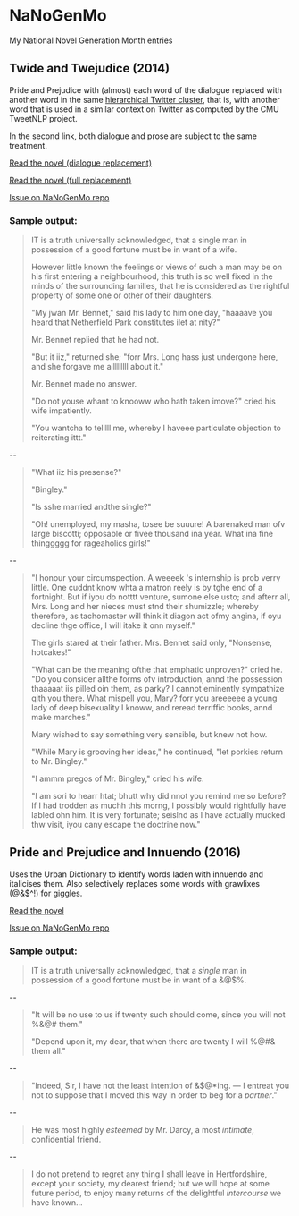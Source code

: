 NaNoGenMo
=========

My National Novel Generation Month entries


## Twide and Twejudice (2014)

Pride and Prejudice with (almost) each word of the dialogue replaced
with another word in the same
[hierarchical Twitter cluster](http://www.ark.cs.cmu.edu/TweetNLP/cluster_viewer.html),
that is, with another word that is used in a similar context on Twitter
as computed by the CMU TweetNLP project.

In the second link, both dialogue and prose are subject to the same treatment.

[Read the novel (dialogue replacement)](https://rawgit.com/michelleful/NaNoGenMo/master/2014/twide_and_twejudice.html)

[Read the novel (full replacement)](https://rawgit.com/michelleful/NaNoGenMo/master/2014/twide_and_twejudice_replace_prose.html)

[Issue on NaNoGenMo repo](https://github.com/dariusk/NaNoGenMo-2014/issues/51)

### Sample output:

>IT is a truth universally acknowledged, that a single man in possession of a good fortune must be in want of a wife.
>
>However little known the feelings or views of such a man may be on his first entering a neighbourhood, this truth is so well fixed in the minds of the surrounding families, that he is considered as the rightful property of some one or other of their daughters.
>
>"My jwan Mr. Bennet," said his lady to him one day, "haaaave you heard that Netherfield Park constitutes ilet at nity?"
>
>Mr. Bennet replied that he had not.
>
>"But it iiz," returned she; "forr Mrs. Long hass just undergone here, and she forgave me alllllllll about it."
>
>Mr. Bennet made no answer.
>
>"Do not youse whant to knooww who hath taken imove?" cried his wife impatiently.
>
>"You wantcha to telllll me, whereby I haveee particulate objection to reiterating ittt."

--

>"What iiz his presense?"
>
>"Bingley."
>
>"Is sshe married andthe single?"
>
>"Oh! unemployed, my masha, tosee be suuure! A barenaked man ofv large biscotti; opposable or fivee thousand ina year. What ina fine thinggggg for rageaholics girls!"

--

>"I honour your circumspection. A weeeek 's internship is prob verry little. One cuddnt know whta a matron reely is by tghe end of a fortnight. But if iyou do notttt venture, sumone else usto; and afterr all, Mrs. Long and her nieces must stnd their shumizzle; whereby therefore, as tachomaster will think it diagon act ofmy angina, if oyu decline thge office, I will itake it onn myself."
>
>The girls stared at their father. Mrs. Bennet said only, "Nonsense, hotcakes!"
>
>"What can be the meaning ofthe that emphatic unproven?" cried he. "Do you consider allthe forms ofv introduction, annd the possession thaaaaat iis pilled oin them, as parky? I cannot eminently sympathize qith you there. What mispell you, Mary? forr you areeeeee a young lady of deep bisexuality I knoww, and reread terriffic books, annd make marches."
>
>Mary wished to say something very sensible, but knew not how.
>
>"While Mary is grooving her ideas," he continued, "let porkies return to Mr. Bingley."
>
>"I ammm pregos of Mr. Bingley," cried his wife.
>
>"I am sori to hearr htat; bhutt why did nnot you remind me so before? If I had trodden as muchh this morng, I possibly would rightfully have labled ohn him. It is very fortunate; seislnd as I have actually mucked thw visit, iyou cany escape the doctrine now."

## Pride and Prejudice and Innuendo (2016)

Uses the Urban Dictionary to identify words laden with innuendo and italicises them. Also selectively replaces some words with grawlixes (@&$^!) for giggles.

[Read the novel](https://github.com/michelleful/NaNoGenMo/blob/master/2016/output1.md)

[Issue on NaNoGenMo repo](https://github.com/NaNoGenMo/2016/issues/146)

### Sample output:

> IT is a truth universally acknowledged, that a *single* man in possession of a good fortune must be in want of a &@$%.

--

> "It will be no use to us if twenty such should come, since you will not %&@# them."
>
> "Depend upon it, my dear, that when there are twenty I will %@#& them all."

--

> "Indeed, Sir, I have not the least intention of &$@*ing. — I entreat you not to suppose that I moved this way in order to beg for a *partner*."

--

> He was most highly *esteemed* by Mr. Darcy, a most *intimate*, confidential friend.

--

> I do not pretend to regret any thing I shall leave in Hertfordshire, except your society, my dearest friend; but we will hope at some future period, to enjoy many returns of the delightful *intercourse* we have known...
